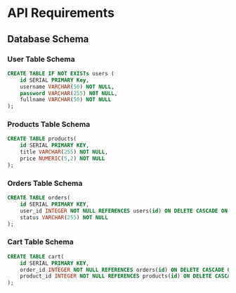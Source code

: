 # API Requirements


## Database Schema

### User Table Schema

```sql
CREATE TABLE IF NOT EXISTs users (
    id SERIAL PRIMARY Key,
    username VARCHAR(50) NOT NULL,
    password VARCHAR(255) NOT NULL,
    fullname VARCHAR(50) NOT NULL
);
```

### Products Table Schema


```sql
CREATE TABLE products(
    id SERIAL PRIMARY KEY,
    title VARCHAR(255) NOT NULL,
    price NUMERIC(5,2) NOT NULL
);
```

### Orders Table Schema
```sql
CREATE TABLE orders(
    id SERIAL PRIMARY KEY,
    user_id INTEGER NOT NULL REFERENCES users(id) ON DELETE CASCADE ON UPDATE CASCADE,
    status VARCHAR(255) NOT NULL
);
```
### Cart Table Schema
```sql
CREATE TABLE cart(
    id SERIAL PRIMARY KEY,
    order_id INTEGER NOT NULL REFERENCES orders(id) ON DELETE CASCADE ON UPDATE CASCADE,
    product_id INTEGER NOT NULL REFERENCES products(id) ON DELETE CASCADE ON UPDATE CASCADE
);
```
